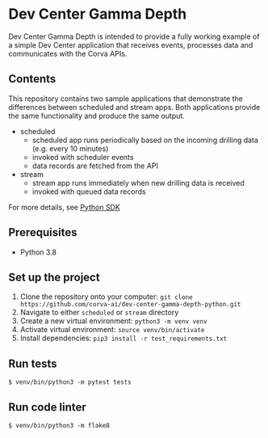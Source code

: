 # Dev Center Gamma Depth

Dev Center Gamma Depth is intended to provide a fully working example of a simple Dev Center application that receives events, processes data and communicates with the Corva APIs.

## Contents

This repository contains two sample applications that demonstrate the differences between scheduled and stream apps. Both applications provide the same functionality and produce the same output.

* scheduled
   * scheduled app runs periodically based on the incoming drilling data (e.g. every 10 minutes)
   * invoked with scheduler events
   * data records are fetched from the API
* stream
   * stream app runs immediately when new drilling data is received
   * invoked with queued data records

For more details, see [Python SDK](https://github.com/corva-ai/python-sdk)

## Prerequisites

* Python 3.8

## Set up the project

1. Clone the repository onto your computer: `git clone https://github.com/corva-ai/dev-center-gamma-depth-python.git`
2. Navigate to either `scheduled` or `stream` directory
3. Create a new virtual environment: `python3 -m venv venv`
4. Activate virtual environment: `source venv/bin/activate`
5. Install dependencies: `pip3 install -r test_requirements.txt`

## Run tests

```
$ venv/bin/python3 -m pytest tests
```

## Run code linter

```
$ venv/bin/python3 -m flake8
```
